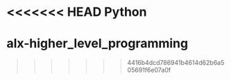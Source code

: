 <<<<<<< HEAD
Python
=======
# alx-higher_level_programming
>>>>>>> 4416b4dcd786941b4614d62b6a505691f6e07a0f
